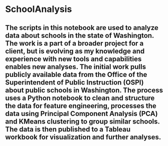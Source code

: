 # SchoolAnalysis
## The scripts in this notebook are used to analyze data about schools in the state of Washington.  The work is a part of a broader project for a client, but is evolving as my knowledge and experience with new tools and capabilities enables new analyses.  The initial work pulls publicly available data from the Office of the Superintendent of Public Instruction (OSPI) about public schools in Washington.  The process uses a Python notebook to clean and structure the data for feature engineering, processes the data using Principal Component Analysis (PCA) and KMeans clustering to group similar schools.  The data is then published to a Tableau workbook for visualization and further analyses.

